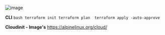 
![image](https://github.com/user-attachments/assets/a1f84a31-640c-4da0-9d0e-6762a92dcf98)


**CLI**
``bash
terraform init
terraform plan 
terraform apply -auto-approve ``

**Cloudinit - Image's** 
https://alpinelinux.org/cloud/

